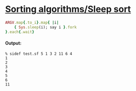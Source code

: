 [1]: https://rosettacode.org/wiki/Sorting_algorithms/Sleep_sort

# [Sorting algorithms/Sleep sort][1]

```ruby
ARGV.map{.to_i}.map{ |i|
    { Sys.sleep(i); say i }.fork
}.each{.wait}
```

#### Output:
```
% sidef test.sf 5 1 3 2 11 6 4
1
2
3
4
5
6
11
```
